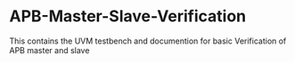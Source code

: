 # APB-Master-Slave-Verification
This contains the UVM testbench and documention for basic Verification of APB master and slave
